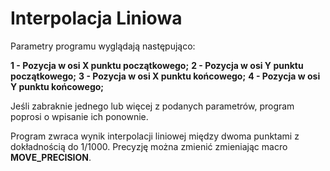 # Interpolacja Liniowa

Parametry programu wyglądają następująco:

**1 - Pozycja w osi X punktu początkowego;**
**2 - Pozycja w osi Y punktu początkowego;**
**3 - Pozycja w osi X punktu końcowego;**
**4 - Pozycja w osi Y punktu końcowego;**

Jeśli zabraknie jednego lub więcej z podanych parametrów, program poprosi o wpisanie ich ponownie.

Program zwraca wynik interpolacji liniowej między dwoma punktami z dokładnością do 1/1000. Precyzję można
zmienić zmieniając macro **MOVE_PRECISION**.
